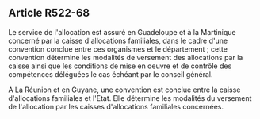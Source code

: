 ## Article R522-68

Le service de l'allocation est assuré en Guadeloupe et à la Martinique concerné par la caisse d'allocations
familiales, dans le cadre d'une convention conclue entre ces organismes et le département ; cette convention
détermine les modalités de versement des allocations par la caisse ainsi que les conditions de mise en oeuvre
et de contrôle des compétences déléguées le cas échéant par le conseil général.

A La Réunion et en Guyane, une convention est conclue entre la caisse d'allocations familiales et l'Etat. Elle
détermine les modalités du versement de l'allocation par les caisses d'allocations familiales concernées.


